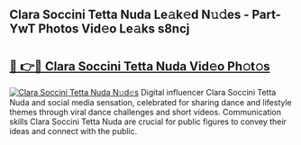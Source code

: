 ## Clara Soccini Tetta Nuda Le𝚊k𝚎d N𝚞𝚍es - Part-YwT Photos Vid𝚎o Le𝚊ks s8ncj

# <h2><a href="http://fbef1pu.evod.top/?m=Clara+Soccini+Tetta+Nuda">🔗 👉🔴 Clara Soccini Tetta Nuda Vid𝚎o Ph𝚘t𝚘s</a></h2>

[![Clara Soccini Tetta Nuda N𝚞d𝚎s](https://i.imgur.com/8V9OHl7.gif)](http://fbef1pu.evod.top/?m=Clara+Soccini+Tetta+Nuda)
Digital influencer Clara Soccini Tetta Nuda and social media sensation, celebrated for sharing dance and lifestyle themes through viral dance challenges and short videos. Communication skills Clara Soccini Tetta Nuda are crucial for public figures to convey their ideas and connect with the public. 
